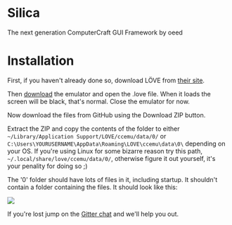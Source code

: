 # Silica
The next generation ComputerCraft GUI Framework by oeed

Installation
========

First, if you haven't already done so, download LÖVE from [their site](https://love2d.org/).

Then [download](http://puu.sh/ldg0G/678a022ae5.love) the emulator and open the .love file. When it loads the screen will be black, that's normal. Close the emulator for now.

Now download the files from GitHub using the Download ZIP button.

Extract the ZIP and copy the contents of the folder to either ```~/Library/Application Support/LOVE/ccemu/data/0/``` or ```C:\Users\YOURUSERNAME\AppData\Roaming\LOVE\ccemu\data\0\``` depending on your OS. If you're using Linux for some bizarre reason try this path, ```~/.local/share/love/ccemu/data/0/```, otherwise figure it out yourself, it's your penality for doing so ;)

The '0' folder should have lots of files in it, including startup. It shouldn't contain a folder containing the files. It should look like this:

![](http://puu.sh/iXhS8/209686a3b1.png)

If you're lost jump on the [Gitter chat](https://gitter.im/oeed/Silica) and we'll help you out.
